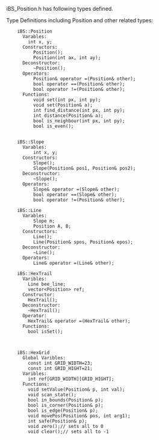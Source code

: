   iBS_Position.h has following types defined.
  
  Type Definitions including Position and other related types:
  
        iBS::Position
          Varables:
            int x, y;
          Constructors:
              Position();
              Position(int ax, int ay);
          Deconstructor:
              ~Position();
          Operators:
              Position& operator =(Position& other);
              bool operator ==(Position& other);
              bool operator !=(Position& other);
          Functions:
              void set(int px, int py); 
              void set(Position& a); 
              int find_distance(int px, int py);
              int distance(Position& a);
              bool is_neighbour(int px, int py);
              bool is_even();

        
        iBS::Slope
          Varables:
              int x, y;
          Constructors:
              Slope();
              Slope(Position& pos1, Position& pos2);
          Deconstructor:
              ~Slope();
          Operators:
              Slope& operator =(Slope& other);
              bool operator ==(Slope& other);
              bool operator !=(Position& other);
              
        iBS::Line
          Varables:
              Slope m;
              Position A, B;
          Constructors:
              Line();
              Line(Position& spos, Position& epos);
          Deconstructor:
              ~Line();
          Operators:
              Line& operator =(Line& other);
              
        iBS::HexTrail
          Varibles:
            Line bee_line;
            vector<Position> ref;
          Constructor:
            HexTrail();
          Deconstructor:
            ~HexTrail();
          Operator:
            HexTrail& operator =(HexTrail& other);
          Functions:
            bool isSet();


        
        iBS::HexGrid
          Global Varibles:
            const int GRID_WIDTH=23;
            const int GRID_HIGHT=21;
          Varibles:
            int ref[GRID_WIDTH][GRID_HIGHT];
          Functions:
            void setValue(Position& p, int val);
            void scan_state();
            bool in_bounds(Position& p);
            bool is_corner(Position& p);
            bool is_edge(Position& p);
            void movePos(Position& pos, int arg1);
            int safe(Position& p);
            void zero();// sets all to 0
            void clear();// sets all to -1 
